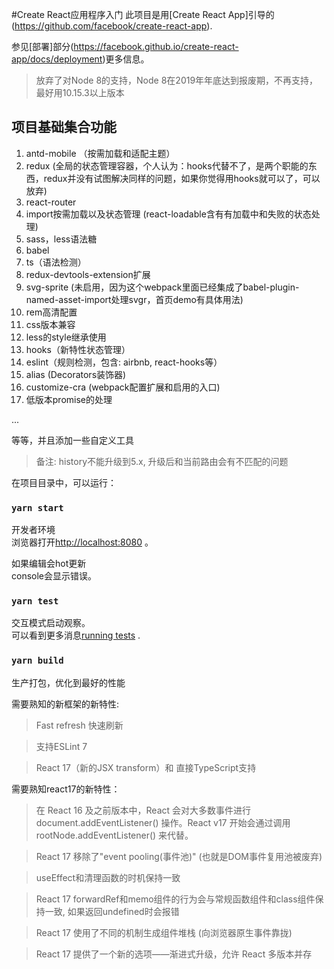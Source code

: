 <!--
 * @Author: wangfeng
 * @Date: 2021-01-18 19:55:44
 * @LastAuthor: wangfeng
 * @lastTime: 2021-01-20 20:01:47
 * @FilePath: /yit-h5/Users/wangfeng/work/reactnew-demo/README.md
 * @Description: 说明文档
-->
#Create React应用程序入门
此项目是用[Create React App]引导的(https://github.com/facebook/create-react-app).

参见[部署]部分(https://facebook.github.io/create-react-app/docs/deployment)更多信息。

>放弃了对Node 8的支持，Node 8在2019年年底达到报废期，不再支持，最好用10.15.3以上版本
## 项目基础集合功能
1. antd-mobile （按需加载和适配主题）
2. redux (全局的状态管理容器，个人认为：hooks代替不了，是两个职能的东西，redux并没有试图解决同样的问题，如果你觉得用hooks就可以了，可以放弃)
3. react-router
4. import按需加载以及状态管理 (react-loadable含有有加载中和失败的状态处理)
5. sass，less语法糖
6. babel
7. ts（语法检测）
8. redux-devtools-extension扩展
9. svg-sprite (未启用，因为这个webpack里面已经集成了babel-plugin-named-asset-import处理svgr，首页demo有具体用法)
10. rem高清配置
11. css版本兼容
12. less的style继承使用
13. hooks（新特性状态管理）
14. eslint（规则检测，包含: airbnb, react-hooks等）
15. alias (Decorators装饰器)
16. customize-cra (webpack配置扩展和启用的入口)
17. 低版本promise的处理

...

等等，并且添加一些自定义工具


>备注: history不能升级到5.x, 升级后和当前路由会有不匹配的问题

在项目目录中，可以运行：

### `yarn start`

开发者环境<br>
浏览器打开[http://localhost:8080](http://localhost:8080) 。

如果编辑会hot更新<br>
console会显示错误。

### `yarn test`

交互模式启动观察。<br>
可以看到更多消息[running tests](#running-tests) .

### `yarn build`

生产打包，优化到最好的性能


需要熟知的新框架的新特性:

>Fast refresh 快速刷新

>支持ESLint 7

>React 17（新的JSX transform）和 直接TypeScript支持

需要熟知react17的新特性：

>在 React 16 及之前版本中，React 会对大多数事件进行 document.addEventListener() 操作。React v17 开始会通过调用 rootNode.addEventListener() 来代替。

>React 17 移除了"event pooling(事件池)" (也就是DOM事件复用池被废弃)

>useEffect和清理函数的时机保持一致

>React 17 forwardRef和memo组件的行为会与常规函数组件和class组件保持一致, 如果返回undefined时会报错

>React 17 使用了不同的机制生成组件堆栈 (向浏览器原生事件靠拢)

>React 17 提供了一个新的选项——渐进式升级，允许 React 多版本并存
